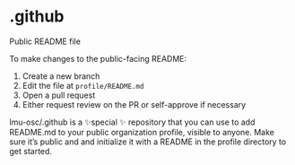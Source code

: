 # .github
Public README file

To make changes to the public-facing README:

1. Create a new branch
2. Edit the file at `profile/README.md`
3. Open a pull request
4. Either request review on the PR or self-approve if necessary

lmu-osc/.github is a ✨special ✨ repository that you can use to add README.md to your public organization profile, visible to anyone. Make sure it’s public and and initialize it with a README in the profile directory to get started.
